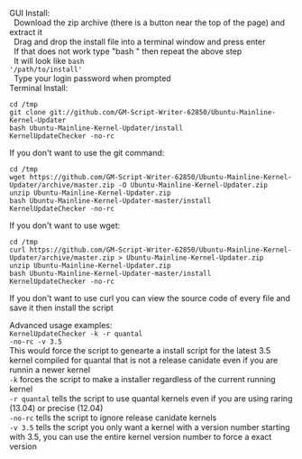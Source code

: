 GUI Install:<br>
&nbsp;&nbsp;Download the zip archive (there is a button near the top of the page) and extract it<br>
&nbsp;&nbsp;Drag and drop the install file into a terminal window and press enter<br>
&nbsp;&nbsp;If that does not work type "bash " then repeat the above step<br>
&nbsp;&nbsp;It will look like <code>bash '/path/to/install'</code><br>
&nbsp;&nbsp;Type your login password when prompted<br>
Terminal Install:<br>
<pre><code>cd /tmp
git clone git://github.com/GM-Script-Writer-62850/Ubuntu-Mainline-Kernel-Updater
bash Ubuntu-Mainline-Kernel-Updater/install
KernelUpdateChecker -no-rc</code></pre>

If you don't want to use the git command:
<pre><code>cd /tmp
wget https://github.com/GM-Script-Writer-62850/Ubuntu-Mainline-Kernel-Updater/archive/master.zip -O Ubuntu-Mainline-Kernel-Updater.zip
unzip Ubuntu-Mainline-Kernel-Updater.zip
bash Ubuntu-Mainline-Kernel-Updater-master/install
KernelUpdateChecker -no-rc</code></pre>

If you don't want to use wget:
<pre><code>cd /tmp
curl https://github.com/GM-Script-Writer-62850/Ubuntu-Mainline-Kernel-Updater/archive/master.zip > Ubuntu-Mainline-Kernel-Updater.zip
unzip Ubuntu-Mainline-Kernel-Updater.zip
bash Ubuntu-Mainline-Kernel-Updater-master/install
KernelUpdateChecker -no-rc</code></pre>

If you don't want to use curl you can view the source code of every file and save it then install the script

Advanced usage examples:<br>
<code>KernelUpdateChecker -k -r quantal -no-rc -v 3.5</code><br>
This would force the script to genearte a install script for the latest 3.5 kernel compiled for quantal that is not a release canidate even if you are runnin a newer kernel<br>
<code>-k</code> forces the script to make a installer regardless of the current running kernel<br>
<code>-r quantal</code> tells the script to use quantal kernels even if you are using raring (13.04) or precise (12.04)<br>
<code>-no-rc</code> tells the script to ignore release canidate kernels<br>
<code>-v 3.5</code> tells the script you only want a kernel with a version number starting with 3.5, you can use the entire kernel version number to force a exact version
